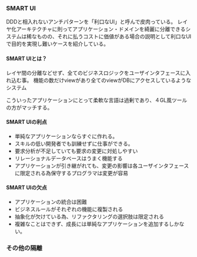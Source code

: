
### SMART UI
DDDと相入れないアンチパターンを「利口なUI」と呼んで皮肉っている。
レイヤ化アーキテクチャに則ってアプリケーション・ドメインを綺麗に分離できるシステムは稀なものの、それに払うコストに価値がある場合の説明として利口なUIで目的を実現し難いケースを紹介している。

#### SMART UIとは？
レイヤ間の分離などせず、全てのビジネスロジックをユーザインタフェースに入れ込む事。
機能の数だけviewがあり全てのviewがDBにアクセスしているようなシステム

こういったアプリケーションにとって柔軟な言語は過剰であり、４GL風ツールの方がマッチする。
#### SMART UIの利点
- 単純なアプリケーションならすぐに作れる。
- スキルの低い開発者でも訓練せずに仕事ができる。
- 要求分析が不足していても要求の変更に対処しやすい
- リレーショナルデータベースはうまく機能する
- アプリケーションが引き継がれても、変更の影響は各ユーザインタフェースに限定される為保守するプログラマは変更が容易

#### SMART UIの欠点
- アプリケーションの統合は困難
- ビジネスルールがそれぞれの機能に複製される
- 抽象化が欠けている為、リファクタリングの選択肢は限定される
- 複雑なことはできず、成長には単純なアプリケーションを追加するしかない。



### その他の隔離
